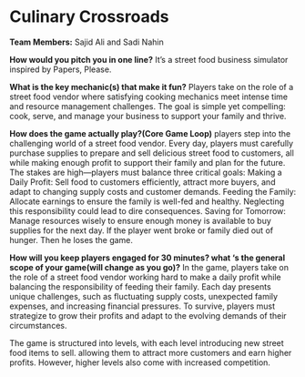 # Culinary Crossroads

**Team Members:** Sajid Ali and Sadi Nahin

**How would you pitch you in one line?** It’s a street food business simulator inspired by Papers, Please. 

**What is the key mechanic(s) that make it fun?** 
Players take on the role of a street food vendor where satisfying cooking mechanics meet intense time and resource management challenges.
The goal is simple yet compelling: cook, serve, and manage your business to support your family and thrive.

**How does the game actually play?(Core Game Loop)** 
players step into the challenging world of a street food vendor.
Every day, players must carefully purchase supplies to prepare and sell delicious street food to customers,
all while making enough profit to support their family and plan for the future.
The stakes are high—players must balance three critical goals:
Making a Daily Profit: Sell food to customers efficiently, attract more buyers, and adapt to changing supply costs and customer demands.
Feeding the Family: Allocate earnings to ensure the family is well-fed and healthy. Neglecting this responsibility could lead to dire consequences.
Saving for Tomorrow: Manage resources wisely to ensure enough money is available to buy supplies for the next day.
If the player went broke or family died out of hunger. Then he loses the game. 

**How will you keep players engaged for 30 minutes? what ‘s the general scope of your game(will change as you go)?** 
In the game, players take on the role of a street food vendor working hard to make a daily profit while balancing the responsibility of feeding their family.
Each day presents unique challenges, such as fluctuating supply costs, unexpected family expenses, and increasing financial pressures.
To survive, players must strategize to grow their profits and adapt to the evolving demands of their circumstances.

The game is structured into levels, with each level introducing new street food items to sell.
allowing them to attract more customers and earn higher profits. However, higher levels also come with increased competition. 
